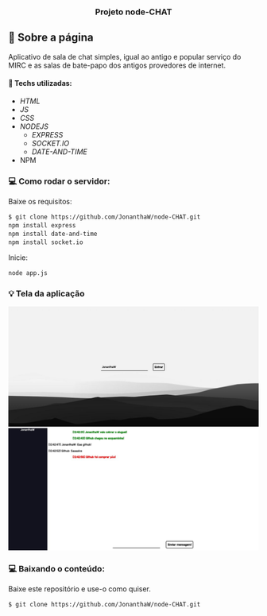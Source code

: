 <h3 align="center">
  Projeto node-CHAT
</h3>

## :rocket: Sobre a página

Aplicativo de sala de chat simples, igual ao antigo e popular serviço do MIRC e as salas de bate-papo dos antigos provedores de internet.

#### :wrench: Techs utilizadas:
* _HTML_
* _JS_
* _CSS_
* _NODEJS_
  * _EXPRESS_
  * _SOCKET.IO_
  * _DATE-AND-TIME_
* NPM
  
### :computer: Como rodar o servidor:

<p>Baixe os requisitos:</p>

```bash
$ git clone https://github.com/JonanthaW/node-CHAT.git
npm install express
npm install date-and-time
npm install socket.io
```

<p>Inicie:</p>

```bash
node app.js
```

### :bulb: Tela da aplicação

![image](https://github.com/JonanthaW/node-CHAT/blob/main/public/assets/example1.jpg)
![image](https://github.com/JonanthaW/node-CHAT/blob/main/public/assets/example2.jpg)

### :computer: Baixando o conteúdo:

<p>Baixe este repositório e use-o como quiser. </p>

```bash
$ git clone https://github.com/JonanthaW/node-CHAT.git
```
